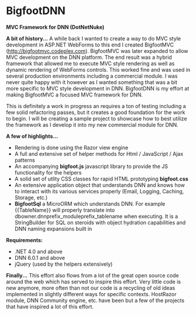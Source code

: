 BigfootDNN
==========

**MVC Framework for DNN (DotNetNuke)**

**A bit of history...**
A while back I wanted to create a way to do MVC style development in ASP.NET WebForms to this end I created BigfootMVC (http://bigfootmvc.codeplex.com). BigfootMVC was later expanded to allow MVC development on the DNN platform. The end result was a hybrid framework that allowed me to execute MVC style rendering as well as dynamic rendering of WebForms controls. This worked fine and was used in several production environments including a commercial module. I was never quite happy with it however as I wanted something that was a bit more specific to MVC style development in DNN. BigfootDNN is my effort at making BigfootMVC a focused MVC framework for DNN.

This is definitely a work in progress an requires a ton of testing including a few solid refactoring passes, but it creates a good foundation for the work to begin. I will be creating a sample project to showcase how to best utilize the framework as I develop it into my new commercial module for DNN.

**A few of highlights...**
 - Rendering is done using the Razor view engine
 - A full and extensive set of helper methods for Html / JavaScript / Ajax patterns
 - An accompanying **bigfoot.js** javascript library to provide the JS functionality for the helpers
 - A solid set of utlity CSS classes for rapid HTML prototyping **bigfoot.css**
 - An extensive application object that understands DNN and knows how to interact with its various services properly (Email, Logging, Caching, Storage, etc.)
 - **BigfootSql** a MicroORM which understands DNN. For example {{TableName}} will properly translate into dbowner.dnnprefix_moduleprefix_tablename when executing. It is a StringBuilder for SQL on steroids with object hydration capabilities and DNN naming expansions built in

**Requirements:**
 - .NET 4.0 and above
 - DNN 6.0.1 and above
 - jQuery (used by the helpers extensively)

**Finally...** This effort also flows from a lot of the great open source code around the web which has served to inspire this effort. Very little code is new anymore, more often than not our code is a recycling of old ideas implemented in slightly different ways for specific contexts. HostRazor module, DNN Community engine, etc. have been but a few of the projects that have inspired a lot of this effort.
